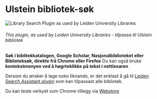 # Ulstein bibliotek-søk 
![Library Search Plugin as used by Leiden University Libraries](https://lh3.googleusercontent.com/UOBt5iU_YaxICueuVR1qjcgkfAov0n7bLYKetAxhtjcrlqFNtsYsBXeoQKk0ELZ5LzBtQK62PQ8=w640-h400-e365-rj-sc0x00ffffff "Som brukt av Ulstein bibliotek")
###### This plugin, as used by Leiden University Libraries - tilpassa til Ulstein bibliotek

**Søk i biblitekkatalogen, Google Scholar, Nasjonalbiblioteket eller Biblioteksøk, direkte frå Chrome eller Firefox**
Du kan også bruke **kontekstmenyen ved å høgrteklikke på tekst i nettlesaren**

Dersom du ønsker å lage noko liknande, er det enklast å gå til [Leiden Search Assistant plugin](https://chrome.google.com/webstore/detail/leiden-search-assistant/dillijfbjhoiokfgjbngplcfggkkdnbn) som kan tilpassast alle bibliotek.

Du kan teste verkyet som Chrome-tillegg via [Webstore](https://chrome.google.com/webstore/detail/ulstein-bibliotek/ekempojhphpmblhfeklekjiflbnknlec?hl=no&authuser=0)


